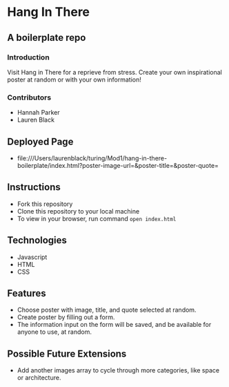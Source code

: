 # Hang In There

## A boilerplate repo

### Introduction
  Visit Hang in There for a reprieve from stress. Create your own inspirational poster at random or with your own information!

### Contributors
- Hannah Parker
- Lauren Black

## Deployed Page
- file:///Users/laurenblack/turing/Mod1/hang-in-there-boilerplate/index.html?poster-image-url=&poster-title=&poster-quote=

## Instructions
- Fork this repository
- Clone this repository to your local machine
- To view in your browser, run command `open index.html`

## Technologies
- Javascript
- HTML
- CSS

## Features
- Choose poster with image, title, and quote selected at random.
- Create poster by filling out a form.
- The information input on the form will be saved, and be available for anyone to use, at random.

## Possible Future Extensions
- Add another images array to cycle through more categories, like space or architecture.
